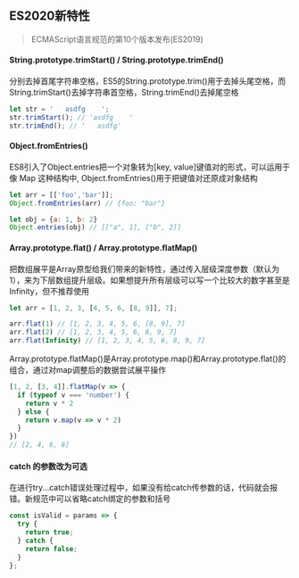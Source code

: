 ## ES2020新特性

> ECMAScript语言规范的第10个版本发布(ES2019)

#### String.prototype.trimStart() / String.prototype.trimEnd()
分别去掉首尾字符串空格，ES5的String.prototype.trim()用于去掉头尾空格，而String.trimStart()去掉字符串首空格，String.trimEnd()去掉尾空格
```js
let str = '   asdfg    ';
str.trimStart(); // 'asdfg    '
str.trimEnd(); // '   asdfg'
```
#### Object.fromEntries()
ES8引入了Object.entries把一个对象转为[key, value]键值对的形式，可以运用于像 Map 这种结构中, Object.fromEntries()用于把键值对还原成对象结构

```js
let arr = [['foo','bar']];
Object.fromEntries(arr) // {foo: "bar"}

let obj = {a: 1, b: 2}
Object.entries(obj) // [["a", 1], ["b", 2]]
```

#### Array.prototype.flat() / Array.prototype.flatMap()
把数组展平是Array原型给我们带来的新特性，通过传入层级深度参数（默认为1），来为下层数组提升层级。如果想提升所有层级可以写一个比较大的数字甚至是Infinity，但不推荐使用

```js
let arr = [1, 2, 3, [4, 5, 6, [8, 9]], 7];

arr.flat(1) // [1, 2, 3, 4, 5, 6, [8, 9], 7]
arr.flat(2) // [1, 2, 3, 4, 5, 6, 8, 9, 7]
arr.flat(Infinity) // [1, 2, 3, 4, 5, 6, 8, 9, 7]
```
Array.prototype.flatMap()是Array.prototype.map()和Array.prototype.flat()的组合，通过对map调整后的数据尝试展平操作

```js
[1, 2, [3, 4]].flatMap(v => {
  if (typeof v === 'number') {
    return v * 2
  } else {
    return v.map(v => v * 2)
  }
})
// [2, 4, 6, 8]
```

#### catch 的参数改为可选
在进行try...catch错误处理过程中，如果没有给catch传参数的话，代码就会报错。新规范中可以省略catch绑定的参数和括号
```js
const isValid = params => {
  try {
    return true;
  } catch {
    return false;
  }
};
```
